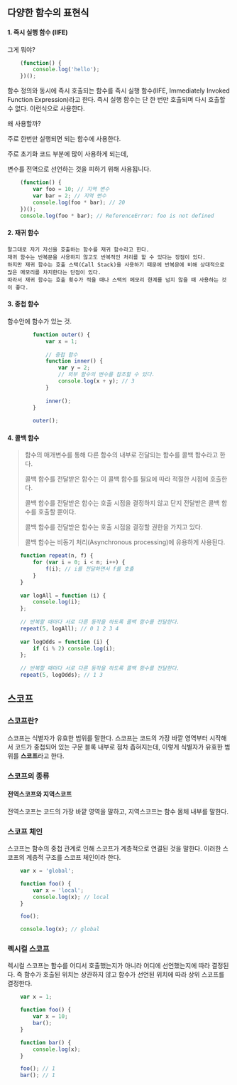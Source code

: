 ## 다양한 함수의 표현식

#### 1. 즉시 실행 함수 (IIFE)

그게 뭐야?

```javascript
    (function() {
        console.log('hello');
    })();
````
함수 정의와 동시에 즉시 호출되는 함수를 즉시 실행 함수(IIFE, Immediately Invoked Function Expression)라고 한다.
즉시 실행 함수는 단 한 번만 호출되며 다시 호출할 수 없다.
이런식으로 사용한다.


왜 사용할까?

주로 한번만 실행되면 되는 함수에 사용한다.

주로 초기화 코드 부분에 많이 사용하게 되는데,

변수를 전역으로 선언하는 것을 피하기 위해 사용됩니다.

```javascript
    (function() {
        var foo = 10; // 지역 변수
        var bar = 2; // 지역 변수
        console.log(foo * bar); // 20
    })();
    console.log(foo * bar); // ReferenceError: foo is not defined
````

#### 2. 재귀 함수

    말그대로 자기 자신을 호출하는 함수를 재귀 함수라고 한다.
    재귀 함수는 반복문을 사용하지 않고도 반복적인 처리를 할 수 있다는 장점이 있다.
    하지만 재귀 함수는 호출 스택(Call Stack)을 사용하기 때문에 반복문에 비해 상대적으로 많은 메모리를 차지한다는 단점이 있다.
    따라서 재귀 함수는 호출 횟수가 적을 때나 스택의 메모리 한계를 넘지 않을 때 사용하는 것이 좋다.


#### 3. 중첩 함수

함수안에 함수가 있는 것.

```javascript
        function outer() {
            var x = 1;
    
            // 중첩 함수
            function inner() {
                var y = 2;
                // 외부 함수의 변수를 참조할 수 있다.
                console.log(x + y); // 3
            }
    
            inner();
        }
    
        outer();
````


#### 4. 콜백 함수

>    함수의 매개변수를 통해 다른 함수의 내부로 전달되는 함수를 콜백 함수라고 한다.
>
>    콜백 함수를 전달받은 함수는 이 콜백 함수를 필요에 따라 적절한 시점에 호출한다.
>
>    콜백 함수를 전달받은 함수는 호출 시점을 결정하지 않고 단지 전달받은 콜백 함수를 호출할 뿐이다.
>
>    콜백 함수를 전달받은 함수는 호출 시점을 결정할 권한을 가지고 있다.
>
>    콜백 함수는 비동기 처리(Asynchronous processing)에 유용하게 사용된다.

```javascript
    function repeat(n, f) {
        for (var i = 0; i < n; i++) {
            f(i); // i를 전달하면서 f를 호출
        }
    }
    
    var logAll = function (i) {
        console.log(i);
    };
    
    // 반복할 때마다 서로 다른 동작을 하도록 콜백 함수를 전달한다.
    repeat(5, logAll); // 0 1 2 3 4
    
    var logOdds = function (i) {
        if (i % 2) console.log(i);
    };
    
    // 반복할 때마다 서로 다른 동작을 하도록 콜백 함수를 전달한다.
    repeat(5, logOdds); // 1 3
````



## 스코프

### 스코프란?

스코프는 식별자가 유효한 범위를 말한다.
스코프는 코드의 가장 바깥 영역부터 시작해서 코드가 중첩되어 있는 구문 블록 내부로 점차 좁혀지는데, 이렇게 식별자가 유효한 범위를 **스코프**라고 한다.


### 스코프의 종류

#### 전역스코프와 지역스코프

전역스코프는 코드의 가장 바깥 영역을 말하고, 지역스코프는 함수 몸체 내부를 말한다.


### 스코프 체인

스코프는 함수의 중첩 관계로 인해 스코프가 계층적으로 연결된 것을 말한다. 이러한 스코프의 계층적 구조를 스코프 체인이라 한다.

```javascript
    var x = 'global';

    function foo() {
        var x = 'local';
        console.log(x); // local
    }

    foo();

    console.log(x); // global
````

### 렉시컬 스코프

렉시컬 스코프는 함수를 어디서 호출했는지가 아니라 어디에 선언했는지에 따라 결정된다.
즉 함수가 호출된 위치는 상관하지 않고 함수가 선언된 위치에 따라 상위 스코프를 결정한다.

```javascript
    var x = 1;

    function foo() {
        var x = 10;
        bar();
    }

    function bar() {
        console.log(x);
    }

    foo(); // 1
    bar(); // 1
````




